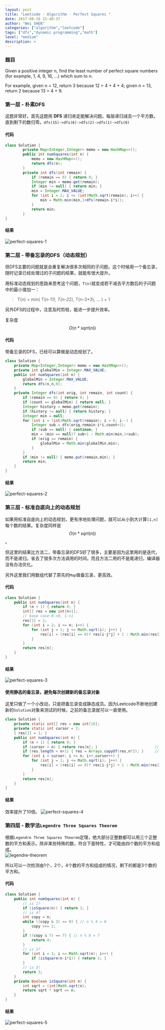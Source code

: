 ```yaml
---
layout: post
title: "Leetcode - Algorithm - Perfect Squares "
date: 2017-08-28 15:40:37
author: "Wei SHEN"
categories: ["algorithm","leetcode"]
tags: ["dfs","dynamic programming","math"]
level: "medium"
description: >
---
```


### 题目
Given a positive integer n, find the least number of perfect square numbers (for example, 1, 4, 9, 16, ...) which sum to n.

For example, given n = 12, return 3 because 12 = 4 + 4 + 4; given n = 13, return 2 because 13 = 4 + 9.

### 第一层 - 朴素DFS
这题非常好。首先这题用 **DFS** 递归肯定能解决问题。每层递归减去一个平方数。直到剩下的数归零。`dfs(15)->dfs(6)->dfs(2)->dfs(1)->dfs(0)`

#### 代码
```java
class Solution {
        private Map<Integer,Integer> memo = new HashMap<>();
        public int numSquares(int n) {
            memo = new HashMap<>();
            return dfs(n);
        }
        private int dfs(int remain) {
            if (remain == 0) { return 0; }
            Integer min = memo.get(remain);
            if (min != null) { return min; }
            min = Integer.MAX_VALUE;
            for (int i = 1; i <= (int)Math.sqrt(remain); i++) {
                min = Math.min(min,1+dfs(remain-i*i));
            }
            return min;
        }
}
```

#### 结果
![perfect-squares-1](/images/leetcode/perfect-squares-1.png)


### 第二层 - 带备忘录的DFS（动态规划）
但DFS主要的问题就是会重复解决很多次相同的子问题。这个时候用一个备忘录，随时记录已经处理过的子问题的结果，就能有很大提升。

用标准动态规划的思路来思考这个问题，`T(n)`就变成若干减去平方数后的子问题中的最小值加一：
> T(n) = min( T(n-1*1), T(n-2*2), T(n-3*3), ... ) + 1

另外DFS的过程中，注意及时剪枝，能进一步提升效率。

复杂度 $$O(n*sqrt(n))$$

#### 代码
带备忘录的DFS，已经可以算做是动态规划了。
```java
class Solution {
    private Map<Integer,Integer> memo = new HashMap<>();
    private int globalMin = Integer.MAX_VALUE;
    public int numSquares(int n) {
        globalMin = Integer.MAX_VALUE;
        return dfs(n,n,0);
    }
    private Integer dfs(int orig, int remain, int count) {
        if (remain == 0) { return 0; }                                  // base case
        if (count == globalMin) { return null; }                        // 剪枝
        Integer history = memo.get(remain);                             // 查表
        if (history != null) { return history; }
        Integer min = null;                                             // 递归
        for (int i = (int)Math.sqrt(remain); i > 0; i--) {
            Integer sub = dfs(orig,remain-i*i,count+1);
            if (sub == null) { continue; }
            min = (min == null)? sub+1 : Math.min(min,1+sub);
            if (orig == remain) {                                       // 随时更新最小值
                globalMin = Math.min(globalMin,min);
            }
        }
        if (min != null) { memo.put(remain,min); }
        return min;
    }
}
```

#### 结果
![perfect-squares-2](/images/leetcode/perfect-squares-2.png)


### 第三层 - 标准自底向上的动态规划
如果用标准自底向上的动态规划，更有序地处理问题，就可以从小到大计算`[1,n]`每个数的结果。复杂度同样是 $$O(n*sqrt(n))$$。

但这里的结果比方法二，带备忘录的DFS好了很多，主要是因为这里用的是迭代，而不是递归。省去了很多次方法调用的时间。而且方法二用的不是尾递归，编译器没有办法优化。

另外这里我们用数组代替了原先的`Map`做备忘录，更高效。

#### 代码
```java
class Solution {
    public int numSquares(int n) {
        if (n < 1) { return 0; }
        int[] res = new int[n+1];
        // base case 0->0, 1->1
        res[1] = 1;
        for (int i = 2; i <= n; i++) {
            for (int j = 1; j <= Math.sqrt(i); j++) {
                res[i] = (res[i] == 0)? res[i-j*j] + 1 : Math.min(res[i],res[i-j*j]+1);
            }
        }
        return res[n];
    }
}
```

#### 结果
![perfect-squares-3](/images/leetcode/perfect-squares-3.png)

#### 使用静态的备忘录，避免每次创建新的备忘录对象
这里只做了一个小改动，只是把备忘录变成静态成员。因为Leetcode不断地创建新的`Solution`对象来测试的时候，之前的备忘录就可以一直使用。
```java
class Solution {
    private static int[] res = new int[16];
    private static int cursor = 2;
    { res[1] = 1; }
    public int numSquares(int n) {
        if (n < 1) { return 0; }
        if (cursor > n) { return res[n]; }                          // result exists
        if (res.length < n+1) { res = Arrays.copyOf(res,n*2); }     // result array not long enough
        for (int i = cursor; i <= n; i++,cursor++) {
            for (int j = 1; j <= Math.sqrt(i); j++) {
                res[i] = (res[i] == 0)? res[i-j*j] + 1 : Math.min(res[i],res[i-j*j]+1);
            }
        }
        return res[n];
    }
}
```

#### 结果
效率提升了10倍。
![perfect-squares-4](/images/leetcode/perfect-squares-4.png)

### 第四层 - 数学法`Legendre Three Squares Theorem`
根据`Legendre Three Squares Theorem`定理，绝大部分正整数都可以用三个正整数的平方和表示。除非某些特殊的数，符合下面特性，才可能由四个数的平方和组成。  
![legendre-theorem](/images/leetcode/legendre-theorem.png)

所以可以一次检测由1个，2个，4个数的平方和组成的情况，剩下的都是3个数的平方和。

#### 代码
```java
class Solution {
    public int numSquares(int n) {
        // is 1?
        if (isSquare(n)) { return 1; }
        // is 4?
        int copy = n;
        while ((copy & 3) == 0) { // n % 4 = 0
            copy >>= 2;
        }
        if ((copy & 7) == 7) { // n % 8 = 7
            return 4;
        }
        // is 2?
        for (int i = 1; i <= Math.sqrt(n); i++) {
            if (isSquare(n-i*i)) { return 2; }
        }
        // is 3!
        return 3;
    }
    private boolean isSquare(int n) {
        int sqrt = (int)Math.sqrt(n);
        return sqrt * sqrt == n;
    }
}
```
#### 结果
![perfect-squares-5](/images/leetcode/perfect-squares-5.png)
